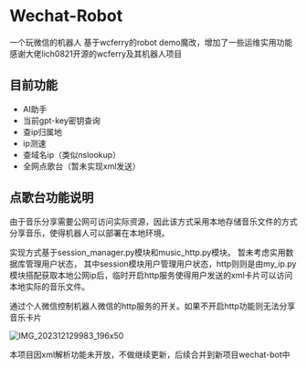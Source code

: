 # Wechat-Robot
一个玩微信的机器人
基于wcferry的robot demo魔改，增加了一些运维实用功能
感谢大佬lich0821开源的wcferry及其机器人项目

## 目前功能
- AI助手
- 当前gpt-key密钥查询
- 查ip归属地
- ip测速
- 查域名ip（类似nslookup）
- 全网点歌台（暂未实现xml发送）

## 点歌台功能说明

由于音乐分享需要公网可访问实际资源，因此该方式采用本地存储音乐文件的方式分享音乐，使得机器人可以部署在本地环境。

实现方式基于session_manager.py模块和music_http.py模块。
暂未考虑实用数据库管理用户状态，
其中session模块用户管理用户状态，http则则是由my_ip.py模块搭配获取本地公网ip后，临时开启http服务使得用户发送的xml卡片可以访问本地实际的音乐文件。

通过个人微信控制机器人微信的http服务的开关。如果不开启http功能则无法分享音乐卡片

![IMG_202312129983_196x50](https://github.com/aki66938/Wechat-Robot/assets/47413858/d3022472-aaf9-4d94-9bbf-40ae9d320ba9)



本项目因xml解析功能未开放，不做继续更新，后续合并到新项目wechat-bot中
